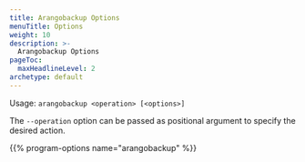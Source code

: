 ```yaml
---
title: Arangobackup Options
menuTitle: Options
weight: 10
description: >-
  Arangobackup Options
pageToc:
  maxHeadlineLevel: 2
archetype: default
---
```

Usage: `arangobackup <operation> [<options>]`

The `--operation` option can be passed as positional argument to specify the
desired action.

{{% program-options name="arangobackup" %}}
